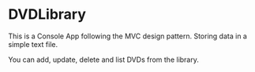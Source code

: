 # DVDLibrary

This is a Console App following the MVC design pattern.
Storing data in a simple text file.

You can add, update, delete and list DVDs from the library.
